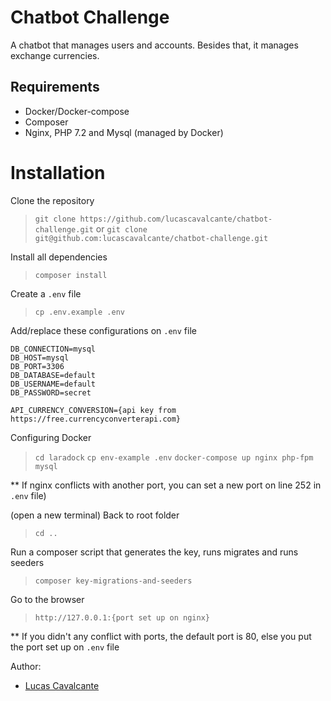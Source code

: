 # Chatbot Challenge

A chatbot that manages users and accounts. Besides that, it manages exchange currencies.

## Requirements

* Docker/Docker-compose
* Composer
* Nginx, PHP 7.2 and Mysql (managed by Docker)

# Installation

Clone the repository
> `git clone https://github.com/lucascavalcante/chatbot-challenge.git`
or
> `git clone git@github.com:lucascavalcante/chatbot-challenge.git`

Install all dependencies
> `composer install`

Create a `.env` file
> `cp .env.example .env`

Add/replace these configurations on `.env` file

```
DB_CONNECTION=mysql
DB_HOST=mysql
DB_PORT=3306
DB_DATABASE=default
DB_USERNAME=default
DB_PASSWORD=secret

API_CURRENCY_CONVERSION={api key from https://free.currencyconverterapi.com}
```

Configuring Docker
> `cd laradock`
> `cp env-example .env`
> `docker-compose up nginx php-fpm mysql`

** If nginx conflicts with another port, you can set a new port on line 252 in `.env` file)

(open a new terminal) Back to root folder 
> `cd ..`

Run a composer script that generates the key, runs migrates and runs seeders
> `composer key-migrations-and-seeders`

Go to the browser
> `http://127.0.0.1:{port set up on nginx}`

** If you didn't any conflict with ports, the default port is 80, else you put the port set up on `.env` file

Author:
* [Lucas Cavalcante](https://lucascavalcante.dev)